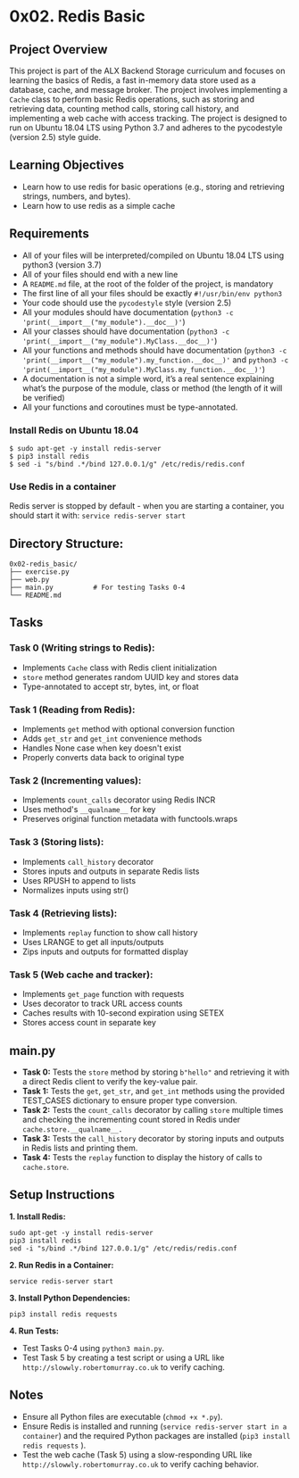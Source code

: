 # 0x02. Redis Basic

## Project Overview
This project is part of the ALX Backend Storage curriculum and focuses on learning the basics of Redis, a fast in-memory data store used as a database, cache, and message broker. The project involves implementing a `Cache` class to perform basic Redis operations, such as storing and retrieving data, counting method calls, storing call history, and implementing a web cache with access tracking. The project is designed to run on Ubuntu 18.04 LTS using Python 3.7 and adheres to the pycodestyle (version 2.5) style guide.


## Learning Objectives
- Learn how to use redis for basic operations (e.g., storing and retrieving strings, numbers, and bytes).
- Learn how to use redis as a simple cache

## Requirements
- All of your files will be interpreted/compiled on Ubuntu 18.04 LTS using python3 (version 3.7)
- All of your files should end with a new line
- A `README.md` file, at the root of the folder of the project, is mandatory
- The first line of all your files should be exactly `#!/usr/bin/env python3`
- Your code should use the `pycodestyle` style (version 2.5)
- All your modules should have documentation (`python3 -c 'print(__import__("my_module").__doc__)'`)
- All your classes should have documentation (`python3 -c 'print(__import__("my_module").MyClass.__doc__)'`)
- All your functions and methods should have documentation (`python3 -c 'print(__import__("my_module").my_function.__doc__)'` and `python3 -c 'print(__import__("my_module").MyClass.my_function.__doc__)'`)
- A documentation is not a simple word, it’s a real sentence explaining what’s the purpose of the module, class or method (the length of it will be verified)
- All your functions and coroutines must be type-annotated.

### Install Redis on Ubuntu 18.04
```
$ sudo apt-get -y install redis-server
$ pip3 install redis
$ sed -i "s/bind .*/bind 127.0.0.1/g" /etc/redis/redis.conf
```

### Use Redis in a container
Redis server is stopped by default - when you are starting a container, you should start it with: `service redis-server start`

## Directory Structure:
```
0x02-redis_basic/
├── exercise.py
├── web.py
├── main.py          # For testing Tasks 0-4
└── README.md
```

## Tasks
### Task 0 (Writing strings to Redis):
- Implements `Cache` class with Redis client initialization
- `store` method generates random UUID key and stores data
- Type-annotated to accept str, bytes, int, or float

### Task 1 (Reading from Redis):
- Implements `get` method with optional conversion function
- Adds `get_str` and `get_int` convenience methods
- Handles None case when key doesn't exist
- Properly converts data back to original type

### Task 2 (Incrementing values):
- Implements `count_calls` decorator using Redis INCR
- Uses method's `__qualname__` for key
- Preserves original function metadata with functools.wraps

### Task 3 (Storing lists):
- Implements `call_history` decorator
- Stores inputs and outputs in separate Redis lists
- Uses RPUSH to append to lists
- Normalizes inputs using str()

### Task 4 (Retrieving lists):
- Implements `replay` function to show call history
- Uses LRANGE to get all inputs/outputs
- Zips inputs and outputs for formatted display

### Task 5 (Web cache and tracker):
- Implements `get_page` function with requests
- Uses decorator to track URL access counts
- Caches results with 10-second expiration using SETEX
- Stores access count in separate key


## main.py
- **Task 0:** Tests the `store` method by storing `b"hello"` and retrieving it with a direct Redis client to verify the key-value pair.
- **Task 1:** Tests the `get`, `get_str`, and `get_int` methods using the provided TEST_CASES dictionary to ensure proper type conversion.
- **Task 2:** Tests the `count_calls` decorator by calling `store` multiple times and checking the incrementing count stored in Redis under `cache.store.__qualname__.`
- **Task 3:** Tests the `call_history` decorator by storing inputs and outputs in Redis lists and printing them.
- **Task 4:** Tests the `replay` function to display the history of calls to `cache.store`.


## Setup Instructions
**1. Install Redis:**
```
sudo apt-get -y install redis-server
pip3 install redis
sed -i "s/bind .*/bind 127.0.0.1/g" /etc/redis/redis.conf
```

**2. Run Redis in a Container:**
```
service redis-server start
```

**3. Install Python Dependencies:**
```
pip3 install redis requests
```

**4. Run Tests:**
- Test Tasks 0-4 using `python3 main.py`.
- Test Task 5 by creating a test script or using a URL like `http://slowwly.robertomurray.co.uk` to verify caching.

## Notes
- Ensure all Python files are executable (`chmod +x *.py`).
- Ensure Redis is installed and running (`service redis-server start in a container`) and the required Python packages are installed (`pip3 install redis requests` ).
- Test the web cache (Task 5) using a slow-responding URL like `http://slowwly.robertomurray.co.uk` to verify caching behavior.
